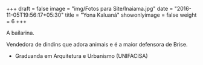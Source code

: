+++
draft = false
image = "img/Fotos para Site/Inaiama.jpg"
date = "2016-11-05T19:56:17+05:30"
title = "Yona Kaluaná"
showonlyimage = false
weight = 6
+++

<!--more-->

A bailarina.

Vendedora de dindins que adora animais e é a maior defensora de Brise.

* Graduanda em Arquitetura e Urbanismo (UNIFACISA)
